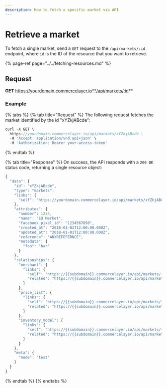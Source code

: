 ```yaml
---
description: How to fetch a specific market via API
---
```


# Retrieve a market

To fetch a single market, send a `GET` request to the `/api/markets/:id` endpoint, where `id` is the ID of the resource that you want to retrieve.

{% page-ref page="../../fetching-resources.md" %}

## Request

**GET** https://yourdomain.commercelayer.io**/api/markets/:id**

### **Example**

{% tabs %}
{% tab title="Request" %}
The following request fetches the market identified by the id "xYZkjABcde":

```javascript
curl -X GET \
  https://yourdomain.commercelayer.io/api/markets/xYZkjABcde \
  -H 'Accept: application/vnd.api+json' \
  -H 'Authorization: Bearer your-access-token'
```
{% endtab %}

{% tab title="Response" %}
On success, the API responds with a `200 OK` status code, returning a single resource object:

```javascript
{
  "data": {
    "id": "xYZkjABcde",
    "type": "markets",
    "links": {
      "self": "https://yourdomain.commercelayer.io/api/markets/xYZkjABcde"
    },
    "attributes": {
      "number": 1234,
      "name": "EU Market",
      "facebook_pixel_id": "1234567890",
      "created_at": "2018-01-01T12:00:00.000Z",
      "updated_at": "2018-01-01T12:00:00.000Z",
      "reference": "ANYREFEFERNCE",
      "metadata": {
        "foo": "bar"
      }
    },
    "relationships": {
      "merchant": {
        "links": {
          "self": "https://{{subdomain}}.commercelayer.io/api/markets/{{market_id}}/relationships/merchant",
          "related": "https://{{subdomain}}.commercelayer.io/api/markets/{{market_id}}/merchant"
        }
      },
      "price_list": {
        "links": {
          "self": "https://{{subdomain}}.commercelayer.io/api/markets/{{market_id}}/relationships/price_list",
          "related": "https://{{subdomain}}.commercelayer.io/api/markets/{{market_id}}/price_list"
        }
      },
      "inventory_model": {
        "links": {
          "self": "https://{{subdomain}}.commercelayer.io/api/markets/{{market_id}}/relationships/inventory_model",
          "related": "https://{{subdomain}}.commercelayer.io/api/markets/{{market_id}}/inventory_model"
        }
      }
    },
    "meta": {
      "mode": "test"
    }
  }
}
```
{% endtab %}
{% endtabs %}

